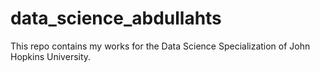 data_science_abdullahts
=======================

This repo contains my works for the Data Science Specialization of John Hopkins University.

